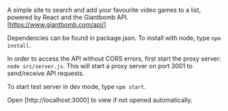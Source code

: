 A simple site to search and add your favourite video games to a list, powered by React and the Giantbomb API. [https://www.giantbomb.com/api/]

Dependencies can be found in package.json. To install with node, type `npm install`.

In order to access the API without CORS errors, first start the proxy server: `node src/server.js`.
This will start a proxy server on port 3001 to send/receive API requests.

To start test server in dev mode, type `npm start`.

Open [http://localhost:3000] to view if not opened automatically.
